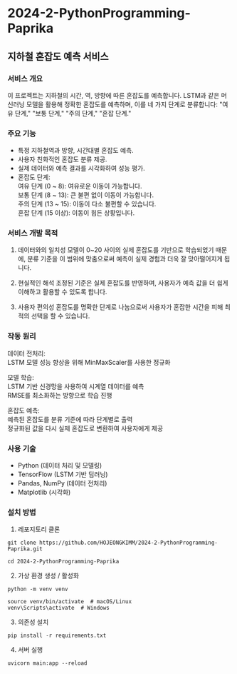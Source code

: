 # 2024-2-PythonProgramming-Paprika

## 지하철 혼잡도 예측 서비스

### 서비스 개요
이 프로젝트는 지하철의 시간, 역, 방향에 따른 혼잡도를 예측합니다. LSTM과 같은 머신러닝 모델을 활용해 정확한 혼잡도를 예측하며, 이를 네 가지 단계로 분류합니다: "여유 단계," "보통 단계," "주의 단계," "혼잡 단계."

### 주요 기능
- 특정 지하철역과 방향, 시간대별 혼잡도 예측.   
- 사용자 친화적인 혼잡도 분류 제공.   
- 실제 데이터와 예측 결과를 시각화하여 성능 평가.
- 혼잡도 단계:    
여유 단계 (0 ~ 8): 여유로운 이동이 가능합니다.    
보통 단계 (8 ~ 13): 큰 불편 없이 이동이 가능합니다.    
주의 단계 (13 ~ 15): 이동이 다소 불편할 수 있습니다.    
혼잡 단계 (15 이상): 이동이 힘든 상황입니다.

### 서비스 개발 목적
1. 데이터와의 일치성
모델이 0~20 사이의 실제 혼잡도를 기반으로 학습되었기 때문에, 분류 기준을 이 범위에 맞춤으로써 예측이 실제 경험과 더욱 잘 맞아떨어지게 됩니다.

2. 현실적인 해석
조정된 기준은 실제 혼잡도를 반영하며, 사용자가 예측 값을 더 쉽게 이해하고 활용할 수 있도록 합니다.

3. 사용자 편의성
혼잡도를 명확한 단계로 나눔으로써 사용자가 혼잡한 시간을 피해 최적의 선택을 할 수 있습니다.

### 작동 원리

데이터 전처리:    
LSTM 모델 성능 향상을 위해 MinMaxScaler를 사용한 정규화    

모델 학습:    
LSTM 기반 신경망을 사용하여 시계열 데이터를 예측    
RMSE를 최소화하는 방향으로 학습 진행

혼잡도 예측:    
예측된 혼잡도를 분류 기준에 따라 단계별로 출력    
정규화된 값을 다시 실제 혼잡도로 변환하여 사용자에게 제공

### 사용 기술
- Python (데이터 처리 및 모델링)
- TensorFlow (LSTM 기반 딥러닝)
- Pandas, NumPy (데이터 전처리)
- Matplotlib (시각화)

### 설치 방법
1. 레포지토리 클론

```
git clone https://github.com/HOJEONGKIMM/2024-2-PythonProgramming-Paprika.git

cd 2024-2-PythonProgramming-Paprika
```

2. 가상 환경 생성 / 활성화

```
python -m venv venv

source venv/bin/activate  # macOS/Linux    
venv\Scripts\activate  # Windows
```

3. 의존성 설치

```
pip install -r requirements.txt
```

4. 서버 실행

```
uvicorn main:app --reload
```

